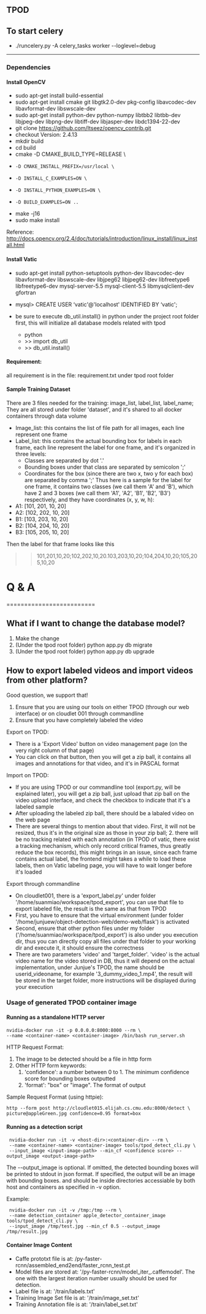 ## TPOD

## To start celery
* ./runcelery.py -A celery_tasks worker --loglevel=debug

-----------------
### Dependencies

#### Install OpenCV
* sudo apt-get install build-essential
* sudo apt-get install cmake git libgtk2.0-dev pkg-config libavcodec-dev libavformat-dev libswscale-dev
* sudo apt-get install python-dev python-numpy libtbb2 libtbb-dev libjpeg-dev libpng-dev libtiff-dev libjasper-dev libdc1394-22-dev
* git clone https://github.com/Itseez/opencv_contrib.git
* checkout Version: 2.4.13
* mkdir build
* cd build
* cmake -D CMAKE_BUILD_TYPE=RELEASE \
*     -D CMAKE_INSTALL_PREFIX=/usr/local \
*     -D INSTALL_C_EXAMPLES=ON \
*     -D INSTALL_PYTHON_EXAMPLES=ON \
*     -D BUILD_EXAMPLES=ON ..
* make -j16
* sudo make install


Reference: http://docs.opencv.org/2.4/doc/tutorials/introduction/linux_install/linux_install.html


#### Install Vatic
* sudo apt-get install python-setuptools python-dev libavcodec-dev libavformat-dev libswscale-dev libjpeg62 libjpeg62-dev libfreetype6 libfreetype6-dev mysql-server-5.5 mysql-client-5.5 libmysqlclient-dev gfortran

* mysql> CREATE USER ‘vatic'@'localhost' IDENTIFIED BY ‘vatic';
* be sure to execute db_util.install() in python under the project root folder first, this will initialize all database models related with tpod
    * python
    * \>> import db_util
    * \>> db_util.install()


#### Requirement:
all requirement is in the file: requirement.txt under tpod root folder


#### Sample Training Dataset
There are 3 files needed for the training: image_list, label_list, label_name; They are all stored under folder 'dataset', and it's shared to all docker containers through data volume
* Image_list: this contains the list of file path for all images, each line represent one frame
* Label_list: this contains the actual bounding box for labels in each frame, each line represent the label for one frame, and it's organized in three levels:
    * Classes are separated by dot '.'
    * Bounding boxes under that class are separated by semicolon ';'
    * Coordinates for the box (since there are two x, two y for each box) are separated by comma ';'
Thus here is a sample for the label for one frame, it contains two classes (we call them 'A' and 'B'), which have 2 and 3 boxes (we call them 'A1', 'A2', 'B1', 'B2', 'B3') respectively, and they have coordinates (x, y, w, h):
* A1: [101, 201, 10, 20] 
* A2: [102, 202, 10, 20]
* B1: [103, 203, 10, 20]
* B2: [104, 204, 10, 20]
* B3: [105, 205, 10, 20]

Then the label for that frame looks like this 
>> 101,201,10,20;102,202,10,20.103,203,10,20;104,204,10,20;105,205,10,20


# Q & A
=========================



## What if I want to change the database model? 
1. Make the change
2. (Under the tpod root folder) python app.py db migrate 
3. (Under the tpod root folder) python app.py db upgrade


## How to export labeled videos and import videos from other platform?

Good question, we support that!

1. Ensure that you are using our tools on either TPOD (through our web interface) or on cloudlet 001 through commandline
2. Ensure that you have completely labeled the video

Export on TPOD:
* There is a 'Export Video' button on video management page (on the very right column of that page)
* You can click on that button, then you will get a zip ball, it contains all images and annotations for that video, and it's in PASCAL format

Import on TPOD:
* If you are using TPOD or our commandline tool (export.py, will be explained later), you will get a zip ball, just upload that zip ball on the video upload interface, and check the checkbox to indicate that it's a labeled sample 
* After uploading the labeled zip ball, there should be a labaled video on the web page
* There are several things to mention about that video. First, it will not be resized, thus it's in the original size as those in your zip ball; 2. there will be no tracking related with each annotation (in TPOD of vatic, there exist a tracking mechanism, which only record critical frames, thus greatly reduce the box records), this might brings in an issue, since each frame contains actual label, the frontend might takes a while to load these labels, then on Vatic labeling page, you will have to wait longer before it's loaded 

Export through commandline
* On cloudlet001, there is a 'export_label.py' under folder '/home/suanmiao/workspace/tpod_export', you can use that file to export labeled file, the result is the same as that from TPOD
* First, you have to ensure that the virtual environment (under folder '/home/junjuew/object-detection-web/demo-web/flask') is activated
* Second, ensure that other python files under my folder ('/home/suanmiao/workspace/tpod_export') is also under you execution dir, thus you can directly copy all files under that folder to your working dir and execute it, it should ensure the correctness
* There are two parameters 'video' and 'target_folder'. 'video' is the actual video name for the video stored in DB, thus it will depend on the actual implementation, under Junjue's TPOD, the name should be userid_videoname, for example '3_dummy_video_1.mp4', the result will be stored in the target folder, more instructions will be displayed during your execution


### Usage of generated TPOD container image

#### Running as a standalone HTTP server

    nvidia-docker run -it -p 0.0.0.0:8000:8000 --rm \
    --name <container-name> <container-image> /bin/bash run_server.sh

HTTP Request Format: 
1. The image to be detected should be a file in http form
2. Other HTTP form keywords:
   1. 'confidence': a number between 0 to 1. The minimum confidence score for bounding boxes outputted
   2. 'format': "box" or "image". The format of output

Sample Request Format (using httpie):

    http --form post http://cloudlet015.elijah.cs.cmu.edu:8000/detect \
    picture@appleGreen.jpg confidence=0.95 format=box

#### Running as a detection script

     nvidia-docker run -it -v <host-dir>:<container-dir> --rm \
     --name <container-name> <container-image> tools/tpod_detect_cli.py \
     --input_image <input-image-path> --min_cf <confidence score> --output_image <output-image-path>

The --output_image is optional. If omitted, the detected bounding boxes will be printed to stdout in json format. If specified, the output will be an image with bounding boxes. <input-image-path> and <output-image-path> should be inside directories accessiable by both host and containers as specified in -v option. 

Example:

     nvidia-docker run -it -v /tmp:/tmp --rm \
     --name detection_container apple_detector_container_image tools/tpod_detect_cli.py \
     --input_image /tmp/test.jpg --min_cf 0.5 --output_image /tmp/result.jpg

#### Container Image Content

* Caffe prototxt file is at: /py-faster-rcnn/assembled_end2end/faster_rcnn_test.pt
* Model files are stored at: '/py-faster-rcnn/model_iter_<iteration-number>.caffemodel'. The one with the largest iteration number usually should be used for detection.
* Label file is at: '/train/labels.txt'
* Training Image Set file is at: '/train/image_set.txt'
* Training Annotation file is at: '/train/label_set.txt'
